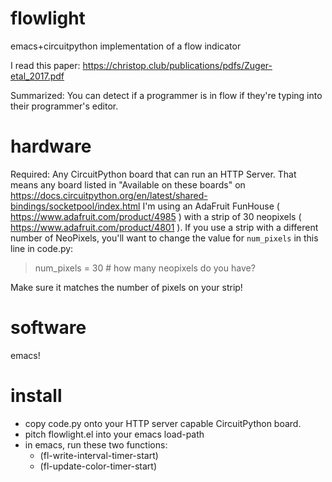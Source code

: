 # flowlight
emacs+circuitpython implementation of a flow indicator

I read this paper: https://christop.club/publications/pdfs/Zuger-etal_2017.pdf

Summarized: You can detect if a programmer is in flow if they're typing into their programmer's editor.

# hardware
Required: Any CircuitPython board that can run an HTTP Server.
That means any board listed in "Available on these boards" on https://docs.circuitpython.org/en/latest/shared-bindings/socketpool/index.html
I'm using an AdaFruit FunHouse ( https://www.adafruit.com/product/4985 ) with a strip of 30 neopixels ( https://www.adafruit.com/product/4801 ).
If you use a strip with a different number of NeoPixels, you'll want to change the value for `num_pixels` in this line in code.py:
> num_pixels = 30 # how many neopixels do you have?

Make sure it matches the number of pixels on your strip!

# software
emacs!

# install
- copy code.py onto your HTTP server capable CircuitPython board.
- pitch flowlight.el into your emacs load-path
- in emacs, run these two functions:
  - (fl-write-interval-timer-start)
  - (fl-update-color-timer-start)
